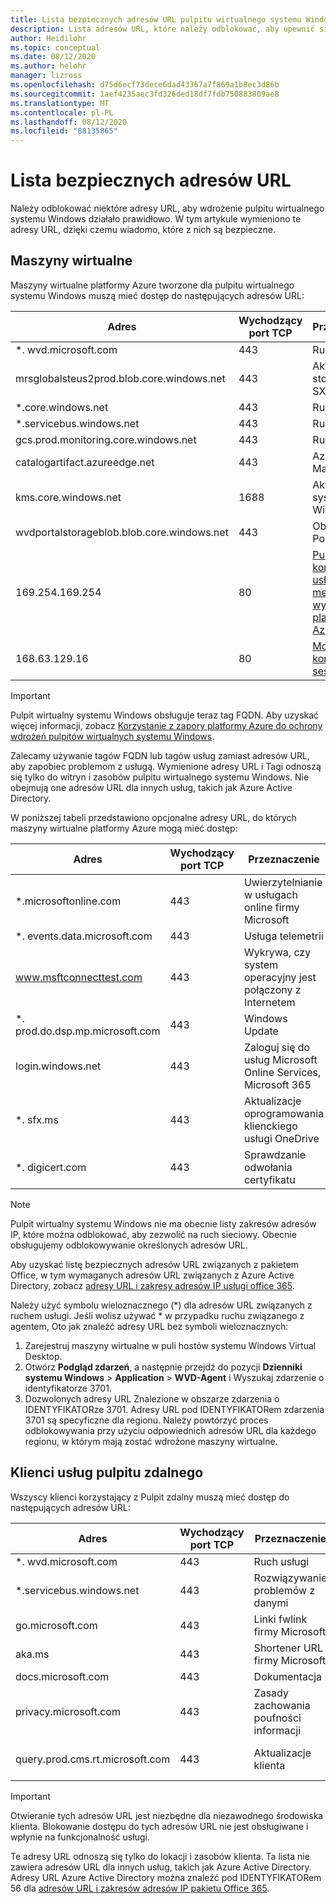 ```yaml
---
title: Lista bezpiecznych adresów URL pulpitu wirtualnego systemu Windows — Azure
description: Lista adresów URL, które należy odblokować, aby upewnić się, że wdrożenie pulpitu wirtualnego systemu Windows działa zgodnie z oczekiwaniami.
author: Heidilohr
ms.topic: conceptual
ms.date: 08/12/2020
ms.author: helohr
manager: lizross
ms.openlocfilehash: d75d6ecf73dece6dad43367a7f869a1b8ec3d86b
ms.sourcegitcommit: 1aef4235aec3fd326ded18df7fdb750883809ae8
ms.translationtype: MT
ms.contentlocale: pl-PL
ms.lasthandoff: 08/12/2020
ms.locfileid: "88135865"
---
```

# <a name="safe-url-list"></a>Lista bezpiecznych adresów URL

Należy odblokować niektóre adresy URL, aby wdrożenie pulpitu wirtualnego systemu Windows działało prawidłowo. W tym artykule wymieniono te adresy URL, dzięki czemu wiadomo, które z nich są bezpieczne.

## <a name="virtual-machines"></a>Maszyny wirtualne

Maszyny wirtualne platformy Azure tworzone dla pulpitu wirtualnego systemu Windows muszą mieć dostęp do następujących adresów URL:

|Adres|Wychodzący port TCP|Przeznaczenie|Tag usługi|
|---|---|---|---|
|*. wvd.microsoft.com|443|Ruch usługi|WindowsVirtualDesktop|
|mrsglobalsteus2prod.blob.core.windows.net|443|Aktualizacje stosu agenta i SXS|AzureCloud|
|*.core.windows.net|443|Ruch agenta|AzureCloud|
|*.servicebus.windows.net|443|Ruch agenta|AzureCloud|
|gcs.prod.monitoring.core.windows.net|443|Ruch agenta|AzureCloud|
|catalogartifact.azureedge.net|443|Azure Marketplace|AzureCloud|
|kms.core.windows.net|1688|Aktywacja systemu Windows|Internet|
|wvdportalstorageblob.blob.core.windows.net|443|Obsługa Azure Portal|AzureCloud|
| 169.254.169.254 | 80 | [Punkt końcowy usługi metadanych wystąpienia platformy Azure](../virtual-machines/windows/instance-metadata-service.md) | Nie dotyczy |
| 168.63.129.16 | 80 | [Monitorowanie kondycji hosta sesji](../virtual-network/security-overview.md#azure-platform-considerations) | Nie dotyczy |

>[!IMPORTANT]
>Pulpit wirtualny systemu Windows obsługuje teraz tag FQDN. Aby uzyskać więcej informacji, zobacz [Korzystanie z zapory platformy Azure do ochrony wdrożeń pulpitów wirtualnych systemu Windows](../firewall/protect-windows-virtual-desktop.md).
>
>Zalecamy używanie tagów FQDN lub tagów usług zamiast adresów URL, aby zapobiec problemom z usługą. Wymienione adresy URL i Tagi odnoszą się tylko do witryn i zasobów pulpitu wirtualnego systemu Windows. Nie obejmują one adresów URL dla innych usług, takich jak Azure Active Directory.

W poniższej tabeli przedstawiono opcjonalne adresy URL, do których maszyny wirtualne platformy Azure mogą mieć dostęp:

|Adres|Wychodzący port TCP|Przeznaczenie|Tag usługi|
|---|---|---|---|
|*.microsoftonline.com|443|Uwierzytelnianie w usługach online firmy Microsoft|Brak|
|*. events.data.microsoft.com|443|Usługa telemetrii|Brak|
|www.msftconnecttest.com|443|Wykrywa, czy system operacyjny jest połączony z Internetem|Brak|
|*. prod.do.dsp.mp.microsoft.com|443|Windows Update|Brak|
|login.windows.net|443|Zaloguj się do usług Microsoft Online Services, Microsoft 365|Brak|
|*. sfx.ms|443|Aktualizacje oprogramowania klienckiego usługi OneDrive|Brak|
|*. digicert.com|443|Sprawdzanie odwołania certyfikatu|Brak|

>[!NOTE]
>Pulpit wirtualny systemu Windows nie ma obecnie listy zakresów adresów IP, które można odblokować, aby zezwolić na ruch sieciowy. Obecnie obsługujemy odblokowywanie określonych adresów URL.
>
>Aby uzyskać listę bezpiecznych adresów URL związanych z pakietem Office, w tym wymaganych adresów URL związanych z Azure Active Directory, zobacz [adresy URL i zakresy adresów IP usługi office 365](/office365/enterprise/urls-and-ip-address-ranges).
>
>Należy użyć symbolu wieloznacznego (*) dla adresów URL związanych z ruchem usługi. Jeśli wolisz używać * w przypadku ruchu związanego z agentem, Oto jak znaleźć adresy URL bez symboli wieloznacznych:
>
>1. Zarejestruj maszyny wirtualne w puli hostów systemu Windows Virtual Desktop.
>2. Otwórz **Podgląd zdarzeń**, a następnie przejdź do pozycji **Dzienniki systemu Windows**  >  **Application**  >  **WVD-Agent** i Wyszukaj zdarzenie o identyfikatorze 3701.
>3. Dozwolonych adresy URL Znalezione w obszarze zdarzenia o IDENTYFIKATORze 3701. Adresy URL pod IDENTYFIKATORem zdarzenia 3701 są specyficzne dla regionu. Należy powtórzyć proces odblokowywania przy użyciu odpowiednich adresów URL dla każdego regionu, w którym mają zostać wdrożone maszyny wirtualne.

## <a name="remote-desktop-clients"></a>Klienci usług pulpitu zdalnego

Wszyscy klienci korzystający z Pulpit zdalny muszą mieć dostęp do następujących adresów URL:

|Adres|Wychodzący port TCP|Przeznaczenie|Klienci|
|---|---|---|---|
|*. wvd.microsoft.com|443|Ruch usługi|Wszystko|
|*.servicebus.windows.net|443|Rozwiązywanie problemów z danymi|Wszystko|
|go.microsoft.com|443|Linki fwlink firmy Microsoft|Wszystko|
|aka.ms|443|Shortener URL firmy Microsoft|Wszystko|
|docs.microsoft.com|443|Dokumentacja|Wszystko|
|privacy.microsoft.com|443|Zasady zachowania poufności informacji|Wszystko|
|query.prod.cms.rt.microsoft.com|443|Aktualizacje klienta|Pulpit systemu Windows|

>[!IMPORTANT]
>Otwieranie tych adresów URL jest niezbędne dla niezawodnego środowiska klienta. Blokowanie dostępu do tych adresów URL nie jest obsługiwane i wpłynie na funkcjonalność usługi.
>
>Te adresy URL odnoszą się tylko do lokacji i zasobów klienta. Ta lista nie zawiera adresów URL dla innych usług, takich jak Azure Active Directory. Adresy URL Azure Active Directory można znaleźć pod IDENTYFIKATORem 56 dla [adresów URL i zakresów adresów IP pakietu Office 365](/office365/enterprise/urls-and-ip-address-ranges#microsoft-365-common-and-office-online).

